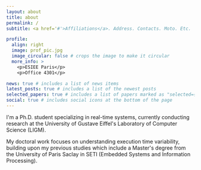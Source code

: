 ```yaml
---
layout: about
title: about
permalink: /
subtitle: <a href='#'>Affiliations</a>. Address. Contacts. Moto. Etc.

profile:
  align: right
  image: prof_pic.jpg
  image_circular: false # crops the image to make it circular
  more_info: >
    <p>ESIEE Paris</p>
    <p>Office 4301</p>

news: true # includes a list of news items
latest_posts: true # includes a list of the newest posts
selected_papers: true # includes a list of papers marked as "selected={true}"
social: true # includes social icons at the bottom of the page
---
```


I'm a Ph.D. student specializing in real-time systems, currently conducting research at the University of Gustave Eiffel's Laboratory of Computer Science (LIGM). 

My doctoral work focuses on understanding execution time variability, building upon my previous studies which include a Master's degree from the University of Paris Saclay in SETI (Embedded Systems and Information Processing).
